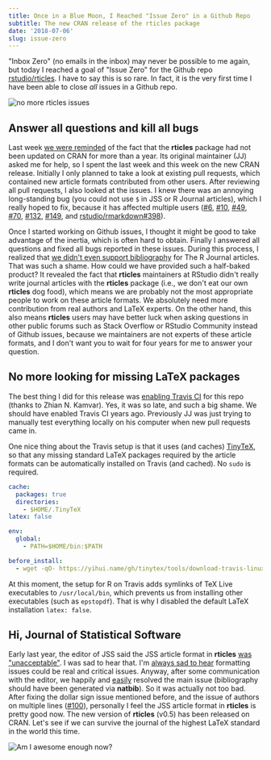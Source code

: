 ```yaml
---
title: Once in a Blue Moon, I Reached "Issue Zero" in a Github Repo
subtitle: The new CRAN release of the rticles package
date: '2018-07-06'
slug: issue-zero
---
```


"Inbox Zero" (no emails in the inbox) may never be possible to me again, but today I reached a goal of "Issue Zero" for the Github repo [rstudio/rticles](https://github.com/rstudio/rticles). I have to say this is so rare. In fact, it is the very first time I have been able to close _all_ issues in a Github repo.

![no more rticles issues](https://user-images.githubusercontent.com/163582/42387508-1158fcbc-8108-11e8-8e09-7fe979ac1a13.png#border)

## Answer all questions and kill all bugs

Last week [we were reminded](https://github.com/rstudio/rticles/issues/178) of the fact that the **rticles** package had not been updated on CRAN for more than a year. Its original maintainer (JJ) asked me for help, so I spent the last week and this week on the new CRAN release. Initially I only planned to take a look at existing pull requests, which contained new article formats contributed from other users. After reviewing all pull requests, I also looked at the issues. I knew there was an annoying long-standing bug (you could not use `$` in JSS or R Journal articles), which I really hoped to fix, because it has affected multiple users ([#6](https://github.com/rstudio/rticles/issues/6), [#10](https://github.com/rstudio/rticles/issues/10), [#49](https://github.com/rstudio/rticles/issues/49), [#70](https://github.com/rstudio/rticles/issues/70), [#132](https://github.com/rstudio/rticles/issues/132), [#149](https://github.com/rstudio/rticles/issues/149), and [rstudio/rmarkdown#398](https://github.com/rstudio/rmarkdown/issues/398)).

Once I started working on Github issues, I thought it might be good to take advantage of the inertia, which is often hard to obtain. Finally I answered all questions and fixed all bugs reported in these issues. During this process, I realized that [we didn't even support bibliography](https://github.com/rstudio/rticles/issues/71) for The R Journal articles. That was such a shame. How could we have provided such a half-baked product? It revealed the fact that **rticles** maintainers at RStudio didn't really write journal articles with the **rticles** package (i.e., we don't eat our own **rticles** dog food), which means we are probably not the most appropriate people to work on these article formats. We absolutely need more contribution from real authors and LaTeX experts. On the other hand, this also means **rticles** users may have better luck when asking questions in other public forums such as Stack Overflow or RStudio Community instead of Github issues, because we maintainers are not experts of these article formats, and I don't want you to wait for four years for me to answer your question.

## No more looking for missing LaTeX packages

The best thing I did for this release was [enabling Travis CI](https://github.com/rstudio/rticles/pull/130) for this repo (thanks to Zhian N. Kamvar). Yes, it was so late, and such a big shame. We should have enabled Travis CI years ago. Previously JJ was just trying to manually test everything locally on his computer when new pull requests came in.

One nice thing about the Travis setup is that it uses (and caches) [TinyTeX](/tinytex/), so that any missing standard LaTeX packages required by the article formats can be automatically installed on Travis (and cached). No `sudo` is required.

```yaml
cache:
  packages: true
  directories:
    - $HOME/.TinyTeX
latex: false

env:
  global:
    - PATH=$HOME/bin:$PATH

before_install:
  - wget -qO- https://yihui.name/gh/tinytex/tools/download-travis-linux.sh | sh
```

At this moment, the setup for R on Travis adds symlinks of TeX Live executables to `/usr/local/bin`, which prevents us from installing other executables (such as `epstopdf`). That is why I disabled the default LaTeX installation `latex: false`.

## Hi, Journal of Statistical Software

Early last year, the editor of JSS said the JSS article format in **rticles** [was "unacceptable"](https://github.com/rstudio/rticles/issues/102). I was sad to hear that. I'm [always sad to hear](/en/2017/12/formatting-papers/) formatting issues could be real and critical issues. Anyway, after some communication with the editor, we happily and [easily](https://github.com/rstudio/rticles/commit/65a66b51) resolved the main issue (bibliography should have been generated via **natbib**). So it was actually not too bad. After fixing the dollar sign issue mentioned before, and the issue of authors on multiple lines ([#100](https://github.com/rstudio/rticles/issues/100)), personally I feel the JSS article format in **rticles** is pretty good now. The new version of **rticles** (v0.5) has been released on CRAN. Let's see if we can survive the journal of the highest LaTeX standard in the world this time.

![Am I awesome enough now?](https://slides.yihui.name/gif/awesome-me.gif)
